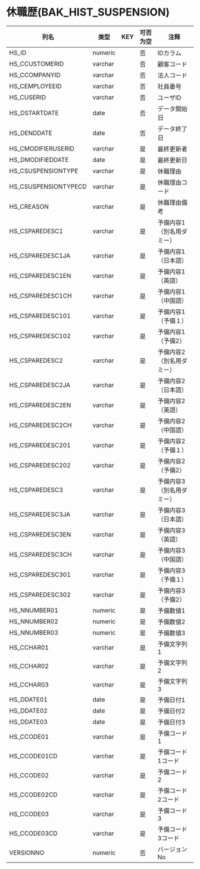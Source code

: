# 休職歴(BAK_HIST_SUSPENSION)
| 列名   | 类型   | KEY  | 可否为空 | 注释   |
| ---- | ---- | ---- | ---- | ---- |
|HS_ID|numeric||否|IDカラム  |
|HS_CCUSTOMERID|varchar||否|顧客コード|
|HS_CCOMPANYID|varchar||否|法人コード|
|HS_CEMPLOYEEID|varchar||否|社員番号|
|HS_CUSERID|varchar||否|ユーザID|
|HS_DSTARTDATE|date||否|データ開始日|
|HS_DENDDATE|date||否|データ終了日|
|HS_CMODIFIERUSERID|varchar||是|最終更新者|
|HS_DMODIFIEDDATE|date||是|最終更新日|
|HS_CSUSPENSIONTYPE|varchar||是|休職理由|
|HS_CSUSPENSIONTYPECD|varchar||是|休職理由コード|
|HS_CREASON|varchar||是|休職理由備考|
|HS_CSPAREDESC1|varchar||是|予備内容1（別名用ダミー）|
|HS_CSPAREDESC1JA|varchar||是|予備内容1（日本語）|
|HS_CSPAREDESC1EN|varchar||是|予備内容1（英語）|
|HS_CSPAREDESC1CH|varchar||是|予備内容1（中国語）|
|HS_CSPAREDESC101|varchar||是|予備内容1（予備１）|
|HS_CSPAREDESC102|varchar||是|予備内容1（予備2）|
|HS_CSPAREDESC2|varchar||是|予備内容2（別名用ダミー）|
|HS_CSPAREDESC2JA|varchar||是|予備内容2（日本語）|
|HS_CSPAREDESC2EN|varchar||是|予備内容2（英語）|
|HS_CSPAREDESC2CH|varchar||是|予備内容2（中国語）|
|HS_CSPAREDESC201|varchar||是|予備内容2（予備１）|
|HS_CSPAREDESC202|varchar||是|予備内容2（予備2）|
|HS_CSPAREDESC3|varchar||是|予備内容3（別名用ダミー）|
|HS_CSPAREDESC3JA|varchar||是|予備内容3（日本語）|
|HS_CSPAREDESC3EN|varchar||是|予備内容3（英語）|
|HS_CSPAREDESC3CH|varchar||是|予備内容3（中国語）|
|HS_CSPAREDESC301|varchar||是|予備内容3（予備１）|
|HS_CSPAREDESC302|varchar||是|予備内容3（予備2）|
|HS_NNUMBER01|numeric||是|予備数値1|
|HS_NNUMBER02|numeric||是|予備数値2|
|HS_NNUMBER03|numeric||是|予備数値3|
|HS_CCHAR01|varchar||是|予備文字列1|
|HS_CCHAR02|varchar||是|予備文字列2|
|HS_CCHAR03|varchar||是|予備文字列3|
|HS_DDATE01|date||是|予備日付1|
|HS_DDATE02|date||是|予備日付2|
|HS_DDATE03|date||是|予備日付3|
|HS_CCODE01|varchar||是|予備コード1|
|HS_CCODE01CD|varchar||是|予備コード1コード|
|HS_CCODE02|varchar||是|予備コード2|
|HS_CCODE02CD|varchar||是|予備コード2コード|
|HS_CCODE03|varchar||是|予備コード3|
|HS_CCODE03CD|varchar||是|予備コード3コード|
|VERSIONNO|numeric||否|バージョンNo  |
